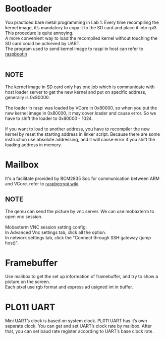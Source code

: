 # Bootloader
You practiced bare metal programming in Lab 1. Every time recompiling the kernel image, 
it’s mandatory to copy it to the SD card and place it into rpi3. This procedure is quite annoying.<br>
A more convenient way to load the recompiled kernel without touching the SD card could be achieved by UART.<br>
The program used to send kernel image to raspi in host can refer to [raspbootin](https://github.com/mrvn/raspbootin)<br>
<br>

## NOTE
The kernel image in SD card only has one job which is communicate with host loader server to get the new kernel 
and put on specific address, generally is 0x80000.<br><br>
The loader in raspi was loaded by VCore in 0x80000, so when you put the new kernel image in 0x80000, 
it may cover loader and cause error. So we have to shift the loader to 0x80000 - 1024.<br><br>
If you want to load to another address, you have to recompiler the new kernel by reset the starting address in linker script.
Because there are some instruction use absolute addressing, and it will cause error if you shift the loading address in memory.<br>

# Mailbox
It's a facilitate provided by BCM2835 Soc for communication between ARM and VCore.
refer to [raspberrypi wiki](https://github.com/raspberrypi/firmware/wiki/Mailboxes)<br>

## NOTE
The qemu can send the picture by vnc server. We can use mobaxterm to open vnc session.<br><br>
Mobaxterm VNC session setting config:<br>
In Advanced Vnc settings tab, click all the option. <br>
In network settings tab, click the "Connect through SSH gateway (jump host)".

# Framebuffer
Use mailbox to get the set up information of framebuffer, and try to show a picture on the screen.<br>
Each pixel use rgb format and express ad usigned int in buffer.

# PL011 UART
Mini UART’s clock is based on system clock. PL011 UART has it’s own seperate clock. 
You can get and set UART’s clock rate by mailbox. After that, you can set baud rate register according to UART’s base clock rate.
